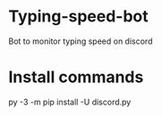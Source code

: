 # Typing-speed-bot
Bot to monitor typing speed on discord

# Install commands
py -3 -m pip install -U discord.py